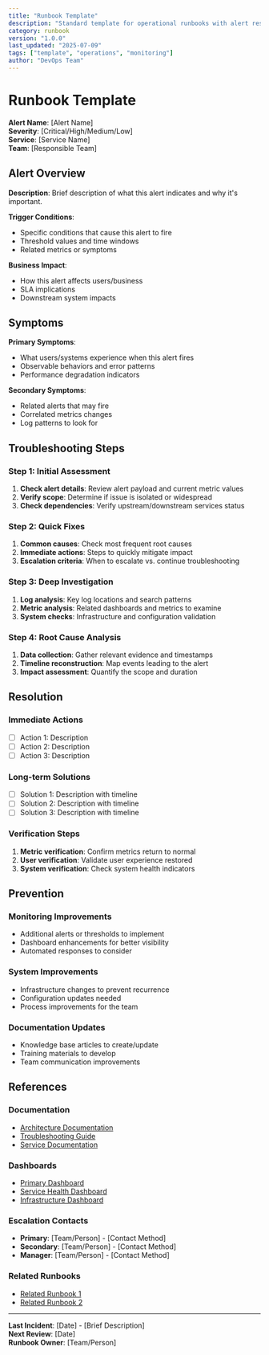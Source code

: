 ```yaml
---
title: "Runbook Template"
description: "Standard template for operational runbooks with alert response procedures and troubleshooting steps"
category: runbook
version: "1.0.0"
last_updated: "2025-07-09"
tags: ["template", "operations", "monitoring"]
author: "DevOps Team"
---
```


# Runbook Template

**Alert Name**: [Alert Name]  
**Severity**: [Critical/High/Medium/Low]  
**Service**: [Service Name]  
**Team**: [Responsible Team]  

## Alert Overview

**Description**: Brief description of what this alert indicates and why it's important.

**Trigger Conditions**: 
- Specific conditions that cause this alert to fire
- Threshold values and time windows
- Related metrics or symptoms

**Business Impact**:
- How this alert affects users/business
- SLA implications
- Downstream system impacts

## Symptoms

**Primary Symptoms**:
- What users/systems experience when this alert fires
- Observable behaviors and error patterns
- Performance degradation indicators

**Secondary Symptoms**:
- Related alerts that may fire
- Correlated metrics changes
- Log patterns to look for

## Troubleshooting Steps

### Step 1: Initial Assessment
1. **Check alert details**: Review alert payload and current metric values
2. **Verify scope**: Determine if issue is isolated or widespread
3. **Check dependencies**: Verify upstream/downstream services status

### Step 2: Quick Fixes
1. **Common causes**: Check most frequent root causes
2. **Immediate actions**: Steps to quickly mitigate impact
3. **Escalation criteria**: When to escalate vs. continue troubleshooting

### Step 3: Deep Investigation
1. **Log analysis**: Key log locations and search patterns
2. **Metric analysis**: Related dashboards and metrics to examine
3. **System checks**: Infrastructure and configuration validation

### Step 4: Root Cause Analysis
1. **Data collection**: Gather relevant evidence and timestamps
2. **Timeline reconstruction**: Map events leading to the alert
3. **Impact assessment**: Quantify the scope and duration

## Resolution

### Immediate Actions
- [ ] Action 1: Description
- [ ] Action 2: Description
- [ ] Action 3: Description

### Long-term Solutions
- [ ] Solution 1: Description with timeline
- [ ] Solution 2: Description with timeline
- [ ] Solution 3: Description with timeline

### Verification Steps
1. **Metric verification**: Confirm metrics return to normal
2. **User verification**: Validate user experience restored
3. **System verification**: Check system health indicators

## Prevention

### Monitoring Improvements
- Additional alerts or thresholds to implement
- Dashboard enhancements for better visibility
- Automated responses to consider

### System Improvements
- Infrastructure changes to prevent recurrence
- Configuration updates needed
- Process improvements for the team

### Documentation Updates
- Knowledge base articles to create/update
- Training materials to develop
- Team communication improvements

## References

### Documentation
- [Architecture Documentation](../explanations/architecture.md)
- [Troubleshooting Guide](../reference/troubleshooting.md)
- [Service Documentation](../reference/)

### Dashboards
- [Primary Dashboard](../templates/grafana-citypee-validation.json)
- [Service Health Dashboard](#)
- [Infrastructure Dashboard](#)

### Escalation Contacts
- **Primary**: [Team/Person] - [Contact Method]
- **Secondary**: [Team/Person] - [Contact Method]  
- **Manager**: [Team/Person] - [Contact Method]

### Related Runbooks
- [Related Runbook 1](./related-runbook.md)
- [Related Runbook 2](./related-runbook.md)

---

**Last Incident**: [Date] - [Brief Description]  
**Next Review**: [Date]  
**Runbook Owner**: [Team/Person]